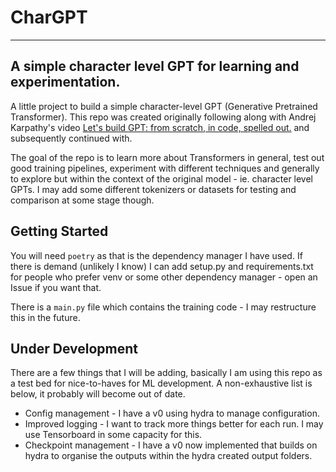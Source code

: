 # CharGPT

---

## A simple character level GPT for learning and experimentation. 

A little project to build a simple character-level GPT (Generative Pretrained Transformer).
This repo was created originally following along with Andrej Karpathy's video 
[Let's build GPT: from scratch, in code, spelled out.](https://www.youtube.com/watch?v=kCc8FmEb1nY) and subsequently continued with. 

The goal of the repo is to learn more about Transformers in general, test out good training pipelines, 
experiment with different techniques and generally to explore but within the context of the original model - 
ie. character level GPTs. I may add some different tokenizers or datasets for testing and comparison at some stage though.


## Getting Started

You will need `poetry` as that is the dependency manager I have used. If there is demand (unlikely I know) I can add
setup.py and requirements.txt for people who prefer venv or some other dependency manager - open an Issue if you want that.

There is a `main.py` file which contains the training code - I may restructure this in the future.

## Under Development

There are a few things that I will be adding, basically I am using this repo as a test bed for nice-to-haves for
ML development. A non-exhaustive list is below, it probably will become out of date.

- Config management - I have a v0 using hydra to manage configuration.
- Improved logging - I want to track more things better for each run. I may use Tensorboard in some capacity for this.
- Checkpoint management - I have a v0 now implemented that builds on hydra to organise the outputs within the hydra created
output folders.
